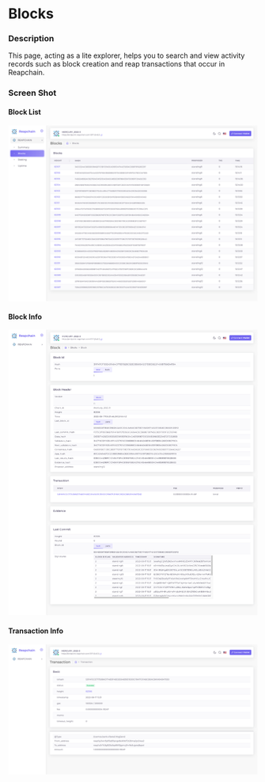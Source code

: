 # Blocks

### Description

This page, acting as a lite explorer, helps you to search and view activity records such as block creation and reap transactions that occur in Reapchain.

### Screen Shot

#### Block List

![](<../../.gitbook/assets/image (8).png>)

#### Block Info

![](<../../.gitbook/assets/image (1).png>)

#### Transaction Info

![](<../../.gitbook/assets/image (3).png>)
